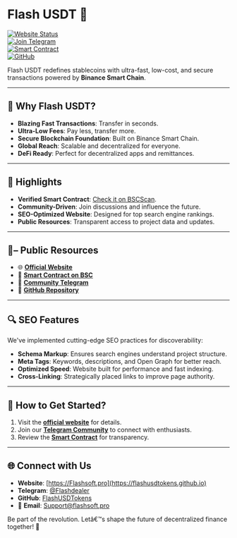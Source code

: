 # Flash USDT 🚀 

[![Website Status](https://img.shields.io/website?label=Visit%20Website&url=https%3A%2F%2Fflashsoft.pro&style=for-the-badge)](https://flashsoft.pro)  
[![Join Telegram](https://img.shields.io/badge/Join%20Community-Telegram-blueviolet?style=for-the-badge&logo=telegram)](https://t.me/flashdealer)  
[![Smart Contract](https://img.shields.io/badge/BSC-Smart%20Contract-brightgreen?style=for-the-badge&logo=binance)](https://bscscan.com/token/0x98bd98dac99ed529dA00370621fa06b52084f4ed)  
[![GitHub](https://img.shields.io/badge/Contribute-GitHub-darkblue?style=for-the-badge&logo=github)](https://github.com/cryptotab-soft)  

Flash USDT redefines stablecoins with ultra-fast, low-cost, and secure transactions powered by **Binance Smart Chain**.  

---

## 🚀 Why Flash USDT?  
- **Blazing Fast Transactions**: Transfer in seconds.  
- **Ultra-Low Fees**: Pay less, transfer more.  
- **Secure Blockchain Foundation**: Built on Binance Smart Chain.  
- **Global Reach**: Scalable and decentralized for everyone.  
- **DeFi Ready**: Perfect for decentralized apps and remittances.  

---

## 🌟 Highlights  
- **Verified Smart Contract**: [Check it on BSCScan](https://bscscan.com/token/0x98bd98dac99ed529dA00370621fa06b52084f4ed).  
- **Community-Driven**: Join discussions and influence the future.  
- **SEO-Optimized Website**: Designed for top search engine rankings.  
- **Public Resources**: Transparent access to project data and updates.  

---

## 📖– Public Resources  
- 🌐 **[Official Website](https://github.com/cryptotab-soft)**  
- 📑 **[Smart Contract on BSC](https://bscscan.com/token/0x98bd98dac99ed529dA00370621fa06b52084f4ed)**  
- 💬 **[Community Telegram](https://t.me/FlashUSDTokens)**  
- 📂 **[GitHub Repository](https://github.com/FlashUSDTokens)**  

---

## 🔍 SEO Features  
We've implemented cutting-edge SEO practices for discoverability:  
- **Schema Markup**: Ensures search engines understand project structure.  
- **Meta Tags**: Keywords, descriptions, and Open Graph for better reach.  
- **Optimized Speed**: Website built for performance and fast indexing.  
- **Cross-Linking**: Strategically placed links to improve page authority.  

---

## 🤝 How to Get Started?  
1. Visit the **[official website](https://Flashsoft.pro)** for details.  
2. Join our **[Telegram Community](https://t.me/Flashdealer)** to connect with enthusiasts.  
3. Review the **[Smart Contract](https://bscscan.com/token/0x98bd98dac99ed529dA00370621fa06b52084f4ed)** for transparency.  

---

## 🌐 Connect with Us  
- **Website**: [https://Flashsoft.pro](https://flashusdtokens.github.io)  
- **Telegram**: [@Flashdealer](https://t.me/Flashdealer)  
- **GitHub**: [FlashUSDTokens](https://github.com/cryptotab-soft)  
- 📧 **Email**: [Support@flashsoft.pro](mailto:support@flashsoft.pro)  

Be part of the revolution. Letâ€™s shape the future of decentralized finance together! 🌟
